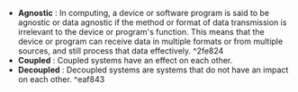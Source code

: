 - **Agnostic** : In computing, a device or software program is said to be agnostic or data agnostic if the method or format of data transmission is irrelevant to the device or program's function. This means that the device or program can receive data in multiple formats or from multiple sources, and still process that data effectively. ^2fe824
- **Coupled** : Coupled systems have an effect on each other.
- **Decoupled** : Decoupled systems are systems that do not have an impact on each other. ^eaf843